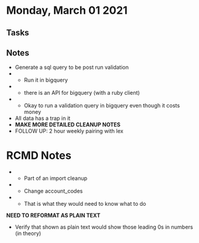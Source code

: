 # Monday, March 01 2021

## Tasks

## Notes
* Generate a sql query to be post run validation
* * Run it in bigquery
* * there is an API for bigquery (with a ruby client)
* * Okay to run a validation query in bigquery even though it costs money
* All data has a trap in it
* **MAKE MORE DETAILED CLEANUP NOTES**
* FOLLOW UP: 2 hour weekly pairing with lex



# RCMD Notes
* * Part of an import cleanup
* * Change account_codes
* * That is what they would need to know what to do

**NEED TO REFORMAT AS PLAIN TEXT**
* Verify that shown as plain text would show those leading 0s in numbers (in theory)
